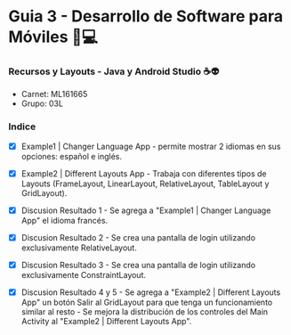 # Guia 3 - Desarrollo de Software para Móviles 📱💻
### Recursos y Layouts - Java y Android Studio ☕👽

- Carnet: ML161665
- Grupo: 03L

### Indice
- [x] Example1 | Changer Language App - permite mostrar 2 idiomas en sus opciones: español e inglés.
- [x] Example2 | Different Layouts App - Trabaja con diferentes tipos de Layouts (FrameLayout, LinearLayout, RelativeLayout, TableLayout y GridLayout).
- [x] Discusion Resultado 1 - Se agrega a "Example1 | Changer Language App" el idioma francés.
- [x] Discusion Resultado 2 - Se crea una pantalla de login utilizando exclusivamente RelativeLayout.
- [x] Discusion Resultado 3 - Se crea una pantalla de login utilizando exclusivamente ConstraintLayout.
- [x] Discusion Resultado 4 y 5 - Se agrega a "Example2 | Different Layouts App" un botón Salir al GridLayout para que tenga un funcionamiento similar al resto - Se mejora la distribución de los controles del Main Activity al "Example2 | Different Layouts App".



